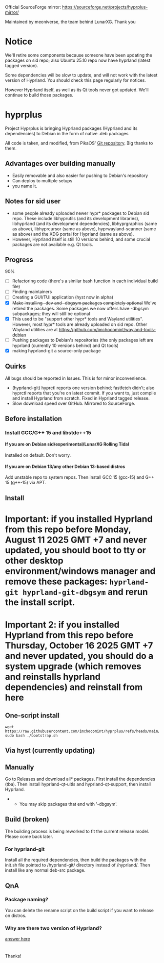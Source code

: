 Official SourceForge mirror: https://sourceforge.net/projects/hyprplus-mirror/

Maintained by meoniverse, the team behind LunarXG. Thank you

# Notice
We'll retire some components because someone have been updating the packages on sid repo; also Ubuntu 25.10 repo now have hyprland (latest tagged version).

Some dependencies will be slow to update, and will not work with the latest version of Hyprland. You should check this page regularly for notices.

However Hyprland itself, as well as its Qt tools never got updated. We'll continue to build those packages.

# hyprplus
Project Hyprplus is bringing Hyprland packages (Hyprland and its dependencies) to Debian in the form of native .deb packages

All code is taken, and modified, from PikaOS' [Git repository](https://git.pika-os.com/explore/repos). Big thanks to them.

## Advantages over building manually
- Easily removable and also easier for pushing to Debian's repository
- Can deploy to multiple setups
- you name it.

## Notes for sid user
- some people already uploaded newer hypr* packages to Debian sid repo. These include libhyprutils (and its development libraries), libhyprland (and its development dependencies), libhyprgraphics (same as above), libhyprcursor (same as above), hyprwayland-scanner (same as above) and the XDG portal for Hyprland (same as above).
- However, Hyprland itself is still 10 versions behind, and some crucial packages are not available e.g. Qt tools.

## Progress
90%
- [ ] Refactoring code (there's a similar bash function in each individual build file)
- [ ] Finding maintainers
- [ ] Creating a GUI/TUI application (hyst now in alpha)
- [x] ~~Make installing -dev and -dbgsym packages completely optional~~ We've retired the packages. Some packages we now offers have -dbgsym subpackages; they will still be optional
- [x] This used to be "support other hypr* tools and Wayland utilities". However, most hypr* tools are already uploaded on sid repo. Other Wayland utilities are at https://github.com/imchocomint/wayland-tools-debian
- [ ] Pushing packages to Debian's repositories (the only packages left are hyprland (currently 10 versions behind) and Qt tools)
- [x] making hyprland-git a source-only package

## Quirks
All bugs should be reported in Issues. This is for minor inconvenience.
- (hyprland-git) hyprctl reports one version behind; fastfetch didn't; also hyprctl reports that you're on latest commit. If you want to, just compile and install Hyprland from scratch. Fixed in Hyprland tagged release.
- Slow download speed over GitHub. Mirrored to SourceForge.

## Before installation
### Install GCC/G++ 15 and libstdc++15
#### If you are on Debian sid/experimental/LunarXG Rolling Tidal
Installed on default. Don't worry.

#### If you are on Debian 13/any other Debian 13-based distros
Add unstable repo to system repos. Then install GCC 15 (gcc-15) and G++ 15 (g++-15) via APT.

## Install
# Important: if you installed Hyprland from this repo before Monday, August 11 2025 GMT +7 and never updated, you should boot to tty or other desktop environment/windows manager and remove these packages: `hyprland-git hyprland-git-dbgsym` and rerun the install script.
# Important 2: if you installed Hyprland from this repo before Thursday, October 16 2025 GMT +7 and never updated, you should do a system upgrade (which removes and reinstalls hyprland dependencies) and reinstall from here

## One-script install
```
wget https://raw.githubusercontent.com/imchocomint/hyprplus/refs/heads/main/bootstrap.sh
sudo bash ./bootstrap.sh
```

## Via hyst (currently updating)
## Manually
Go to Releases and download all* packages. First install the dependencies (tba). Then install hyprland-qt-uitls and hyprland-qt-support, then install Hyprland.

- * You may skip packages that end with '-dbgsym'.

## Build (broken)
The building process is being reworked to fit the current release model. Please come back later.

### For hyprland-git
Install all the required dependencies, then build the packages with the init.sh file pointed to /hyprland-git/ directory instead of /hyprland/. Then install like any normal deb-src package.

## QnA
### Package naming?
You can delete the rename script on the build script if you want to release on distros.

### Why are there two version of Hyprland?
[answer here](https://github.com/imchocomint/hyprplus/blob/main/tagged-vs-git.md)

#
Thanks!
